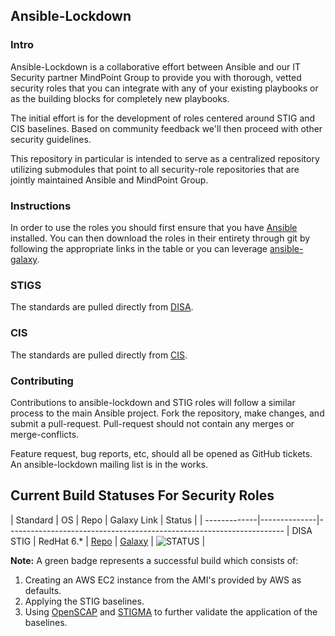 Ansible-Lockdown
----------------


### Intro

Ansible-Lockdown is a collaborative effort between Ansible and our IT Security partner MindPoint Group to provide you with thorough, vetted security roles that you can integrate with any of your existing playbooks or as the building blocks for completely new playbooks. 

The initial effort is for the development of roles centered around STIG and CIS baselines. Based on community feedback we'll then proceed with other security guidelines.

This repository in particular is intended to serve as a centralized repository utilizing submodules that point to all security-role repositories that are jointly maintained Ansible and MindPoint Group. 


### Instructions

In order to use the roles you should first ensure that you have [Ansible][ansible-docs] installed. You can then download the roles in their entirety through git by following the appropriate links in the table or you can leverage [ansible-galaxy][galaxy-url].


### STIGS

The standards are pulled directly from [DISA]. 


### CIS 

The standards are pulled directly from [CIS].


### Contributing

Contributions to ansible-lockdown and STIG roles will follow a similar process to the main Ansible project. Fork the repository, make changes, and submit a pull-request. Pull-request should not contain any merges or merge-conflicts.

Feature request, bug reports, etc, should all be opened as GitHub tickets. An ansible-lockdown mailing list is in the works.


Current Build Statuses For Security Roles
----------------------------------------------------------------------------------------------------

|    Standard  |      OS      |     Repo     |       Galaxy Link        |          Status          | 
| -------------|--------------|---------------------------------------------------------------------
|   DISA STIG  |   RedHat 6.* |   [Repo][0]  |  [Galaxy][galaxy-rhel6]  |  ![STATUS][rhel6status]  |

**Note:** A green badge represents a successful build which consists of:
  1. Creating an AWS EC2 instance from the AMI's provided by AWS as defaults.
  2. Applying the STIG baselines.
  3. Using [OpenSCAP][openscap] and [STIGMA][stigma-repo] to further validate the application of the baselines.




[0]:https://github.com/nousdefions/RHEL6-STIG
[rhel6status]:https://codeship.com/projects/6ff25160-95b3-0132-d4fc-466960a0e7d2/status?branch=devel
[DISA]:http://iase.disa.mil/stigs/Pages/index.aspx
[CIS]:https://benchmarks.cisecurity.org
[stigma-repo]:https://github.com/defionscode/STIGMA
[openscap]:http://www.open-scap.org/page/Main_Page
[galaxy-rhel6]:http://
[ansible-docs]:http://docs.ansible.com/
[galaxy-url]:https://galaxy.ansible.com/intro